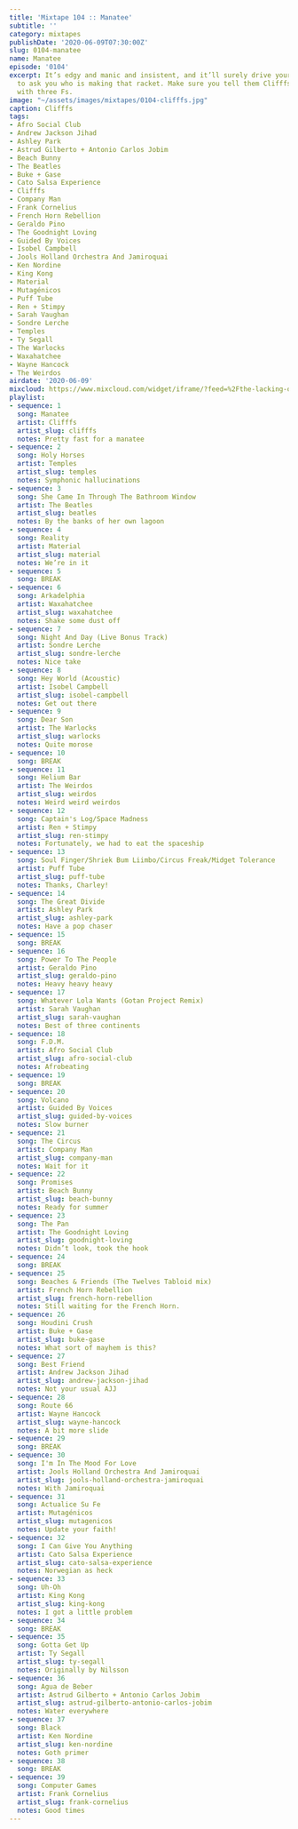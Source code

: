 ```yaml
---
title: 'Mixtape 104 :: Manatee'
subtitle: ''
category: mixtapes
publishDate: '2020-06-09T07:30:00Z'
slug: 0104-manatee
name: Manatee
episode: '0104'
excerpt: It’s edgy and manic and insistent, and it’ll surely drive your lunatic friends
  to ask you who is making that racket. Make sure you tell them Clifffs is spelled
  with three Fs.
image: "~/assets/images/mixtapes/0104-clifffs.jpg"
caption: Clifffs
tags:
- Afro Social Club
- Andrew Jackson Jihad
- Ashley Park
- Astrud Gilberto + Antonio Carlos Jobim
- Beach Bunny
- The Beatles
- Buke + Gase
- Cato Salsa Experience
- Clifffs
- Company Man
- Frank Cornelius
- French Horn Rebellion
- Geraldo Pino
- The Goodnight Loving
- Guided By Voices
- Isobel Campbell
- Jools Holland Orchestra And Jamiroquai
- Ken Nordine
- King Kong
- Material
- Mutagénicos
- Puff Tube
- Ren + Stimpy
- Sarah Vaughan
- Sondre Lerche
- Temples
- Ty Segall
- The Warlocks
- Waxahatchee
- Wayne Hancock
- The Weirdos
airdate: '2020-06-09'
mixcloud: https://www.mixcloud.com/widget/iframe/?feed=%2Fthe-lacking-org%2Feqbqdm-104-manatee%2F&hide_artwork=1&hide_cover=1
playlist:
- sequence: 1
  song: Manatee
  artist: Clifffs
  artist_slug: clifffs
  notes: Pretty fast for a manatee
- sequence: 2
  song: Holy Horses
  artist: Temples
  artist_slug: temples
  notes: Symphonic hallucinations
- sequence: 3
  song: She Came In Through The Bathroom Window
  artist: The Beatles
  artist_slug: beatles
  notes: By the banks of her own lagoon
- sequence: 4
  song: Reality
  artist: Material
  artist_slug: material
  notes: We’re in it
- sequence: 5
  song: BREAK
- sequence: 6
  song: Arkadelphia
  artist: Waxahatchee
  artist_slug: waxahatchee
  notes: Shake some dust off
- sequence: 7
  song: Night And Day (Live Bonus Track)
  artist: Sondre Lerche
  artist_slug: sondre-lerche
  notes: Nice take
- sequence: 8
  song: Hey World (Acoustic)
  artist: Isobel Campbell
  artist_slug: isobel-campbell
  notes: Get out there
- sequence: 9
  song: Dear Son
  artist: The Warlocks
  artist_slug: warlocks
  notes: Quite morose
- sequence: 10
  song: BREAK
- sequence: 11
  song: Helium Bar
  artist: The Weirdos
  artist_slug: weirdos
  notes: Weird weird weirdos
- sequence: 12
  song: Captain's Log/Space Madness
  artist: Ren + Stimpy
  artist_slug: ren-stimpy
  notes: Fortunately, we had to eat the spaceship
- sequence: 13
  song: Soul Finger/Shriek Bum Liimbo/Circus Freak/Midget Tolerance
  artist: Puff Tube
  artist_slug: puff-tube
  notes: Thanks, Charley!
- sequence: 14
  song: The Great Divide
  artist: Ashley Park
  artist_slug: ashley-park
  notes: Have a pop chaser
- sequence: 15
  song: BREAK
- sequence: 16
  song: Power To The People
  artist: Geraldo Pino
  artist_slug: geraldo-pino
  notes: Heavy heavy heavy
- sequence: 17
  song: Whatever Lola Wants (Gotan Project Remix)
  artist: Sarah Vaughan
  artist_slug: sarah-vaughan
  notes: Best of three continents
- sequence: 18
  song: F.D.M.
  artist: Afro Social Club
  artist_slug: afro-social-club
  notes: Afrobeating
- sequence: 19
  song: BREAK
- sequence: 20
  song: Volcano
  artist: Guided By Voices
  artist_slug: guided-by-voices
  notes: Slow burner
- sequence: 21
  song: The Circus
  artist: Company Man
  artist_slug: company-man
  notes: Wait for it
- sequence: 22
  song: Promises
  artist: Beach Bunny
  artist_slug: beach-bunny
  notes: Ready for summer
- sequence: 23
  song: The Pan
  artist: The Goodnight Loving
  artist_slug: goodnight-loving
  notes: Didn’t look, took the hook
- sequence: 24
  song: BREAK
- sequence: 25
  song: Beaches & Friends (The Twelves Tabloid mix)
  artist: French Horn Rebellion
  artist_slug: french-horn-rebellion
  notes: Still waiting for the French Horn.
- sequence: 26
  song: Houdini Crush
  artist: Buke + Gase
  artist_slug: buke-gase
  notes: What sort of mayhem is this?
- sequence: 27
  song: Best Friend
  artist: Andrew Jackson Jihad
  artist_slug: andrew-jackson-jihad
  notes: Not your usual AJJ
- sequence: 28
  song: Route 66
  artist: Wayne Hancock
  artist_slug: wayne-hancock
  notes: A bit more slide
- sequence: 29
  song: BREAK
- sequence: 30
  song: I'm In The Mood For Love
  artist: Jools Holland Orchestra And Jamiroquai
  artist_slug: jools-holland-orchestra-jamiroquai
  notes: With Jamiroquai
- sequence: 31
  song: Actualice Su Fe
  artist: Mutagénicos
  artist_slug: mutagenicos
  notes: Update your faith!
- sequence: 32
  song: I Can Give You Anything
  artist: Cato Salsa Experience
  artist_slug: cato-salsa-experience
  notes: Norwegian as heck
- sequence: 33
  song: Uh-Oh
  artist: King Kong
  artist_slug: king-kong
  notes: I got a little problem
- sequence: 34
  song: BREAK
- sequence: 35
  song: Gotta Get Up
  artist: Ty Segall
  artist_slug: ty-segall
  notes: Originally by Nilsson
- sequence: 36
  song: Agua de Beber
  artist: Astrud Gilberto + Antonio Carlos Jobim
  artist_slug: astrud-gilberto-antonio-carlos-jobim
  notes: Water everywhere
- sequence: 37
  song: Black
  artist: Ken Nordine
  artist_slug: ken-nordine
  notes: Goth primer
- sequence: 38
  song: BREAK
- sequence: 39
  song: Computer Games
  artist: Frank Cornelius
  artist_slug: frank-cornelius
  notes: Good times
---
```


